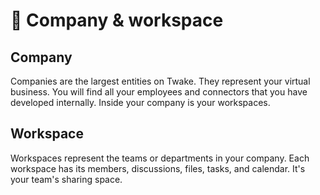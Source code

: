 # 🏢 Company & workspace

## Company

Companies are the largest entities on Twake. They represent your virtual business. You will find all your employees and connectors that you have developed internally. Inside your company is your workspaces.

## Workspace

Workspaces represent the teams or departments in your company. Each workspace has its members, discussions, files, tasks, and calendar. It's your team's sharing space.

